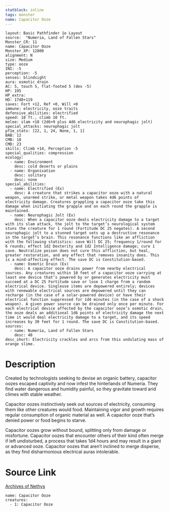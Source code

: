 ```yaml
---
statblock: inline
tags: monster
name: Capacitor Ooze
---
```

```statblock
layout: Basic Pathfinder 1e Layout
source:  "Numeria, Land of Fallen Stars"
Monster_CR: 11
name: Capacitor Ooze
Monster_XP: 12800
alignment: N
size: Medium
type: ooze
INI: -5
perception: -5
senses: blindsight
aura: osmotic drain
AC: 5, touch 5, flat-footed 5 (dex -5)
HP: 195
HP_extra: 
HD: 17d8+119
saves: Fort +12, Ref +0, Will +0
immune: electricity, ooze traits
defensive_abilities: electrified
speed: 10 ft., climb 10 ft.
melee: slam +18 (2d6+9 plus 4d6 electricity and neurophagic jolt)
special_attacks: neurophagic jolt
pf1e_stats: [22, 1, 24, None, 1, 1]
BAB: 12
CMB: 18
CMD: 23
skills: Climb +14, Perception -5
special_qualities: compression
ecology:
  - name: Environment
    desc: cold deserts or plains
  - name: Organisation
    desc: solitary
    desc: none
special_abilities:
  - name: Electrified (Ex)
    desc: A creature that strikes a capacitor ooze with a natural weapon, unarmed strike, or metal weapon takes 4d6 points of electricity damage. Creatures grappling a capacitor ooze take this damage when initiating the grapple and on each round the grapple is maintained.
  - name: Neurophagic Jolt (Ex)
    desc: When a capacitor ooze deals electricity damage to a target with its slam attack, the jolt to the target’s neurological system stuns the creature for 1 round (Fortitude DC 25 negates). A second neurophagic jolt to a stunned target sets up a destructive resonance in the target’s brain. This resonance functions like an affliction with the following statistics: save Will DC 25; frequency 1/round for 6 rounds; effect 1d2 Dexterity and 1d2 Intelligence damage; cure 1 save. Neutralize poison does not cure this affliction, but heal, greater restoration, and any effect that removes insanity does. This is a mind-affecting effect. The save DC is Constitution-based.
  - name: Osmotic Drain (Ex)
    desc: A capacitor ooze drains power from nearby electrical sources. Any creatures within 10 feet of a capacitor ooze carrying at least one device that’s powered by or generates electricity must succeed at a DC 25 Fortitude save or lose 1 charge from a random electrical device. Singleuse items are depowered entirely; devices with renewable electrical sources are depowered until they can recharge (in the case of a solar-powered device) or have their electrical function suppressed for 1d4 minutes (in the case of a shock weapon). A given power source can be drained only once per minute. For each electrical device affected by the capacitor ooze’s osmotic drain, the ooze deals an additional 1d6 points of electricity damage the next time it would deal electricity damage to a target, and its speed increases by 30 feet for 1 round. The save DC is Constitution-based.
sources:
  - name: Numeria, Land of Fallen Stars
    desc: 48
desc_short: Electricity crackles and arcs from this undulating mass of orange slime.
```
# Description
Created by technologists seeking to devise an organic battery, capacitor oozes escaped captivity and now infest the hinterlands of Numeria. They find water dangerous and humidity painful, so they gravitate toward arid climes with stable weather.

Capacitor oozes instinctively seek out sources of electricity, consuming them like other creatures would food. Maintaining vigor and growth requires regular consumption of organic material as well. A capacitor ooze that’s denied power or food begins to starve.

Capacitor oozes grow without bound, splitting only from damage or misfortune. Capacitor oozes that encounter others of their kind often merge if left undisturbed, a process that takes 1d4 hours and may result in a giant or advanced ooze. Capacitor oozes that aren’t inclined to merge disperse, as they find disharmonious electrical auras intolerable.
# Source Link
[Archives of Nethys](https://aonprd.com/MonsterDisplay.aspx?ItemName=Capacitor%20Ooze)
```encounter-table
name: Capacitor Ooze
creatures:
  - 1: Capacitor Ooze
```
